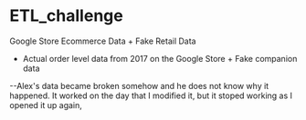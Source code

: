 # ETL_challenge

Google Store Ecommerce Data + Fake Retail Data
- Actual order level data from 2017 on the Google Store + Fake companion data

--Alex's data became broken somehow and he does not know why it happened. It worked on the day that I modified it, but it stoped working as I opened it up again,
